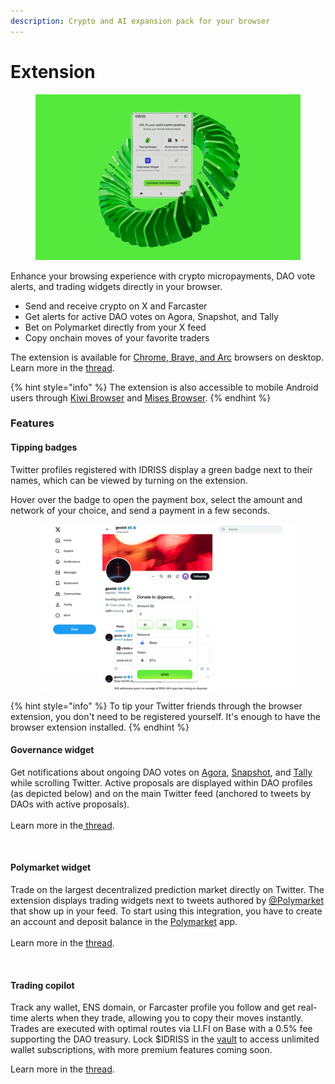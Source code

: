 ```yaml
---
description: Crypto and AI expansion pack for your browser
---
```


# Extension

<figure><img src="../.gitbook/assets/IDRISS_Extension_Cover.png" alt=""><figcaption></figcaption></figure>

Enhance your browsing experience with crypto micropayments, DAO vote alerts, and trading widgets directly in your browser.

* Send and receive crypto on X and Farcaster
* Get alerts for active DAO votes on Agora, Snapshot, and Tally
* Bet on Polymarket directly from your X feed
* Copy onchain moves of your favorite traders

The extension is available for [Chrome, Brave, and Arc](https://chromewebstore.google.com/detail/idriss/fghhpjoffbgecjikiipbkpdakfmkbmig) browsers on desktop. Learn more in the [thread](https://x.com/idriss_xyz/status/1857374367304568916).&#x20;

{% hint style="info" %}
The extension is also accessible to mobile Android users through [Kiwi Browser](https://kiwibrowser.com/) and [Mises Browser](https://www.mises.site/).&#x20;
{% endhint %}

### Features

#### Tipping badges

Twitter profiles registered with IDRISS display a green badge next to their names, which can be viewed by turning on the extension.

Hover over the badge to open the payment box, select the amount and network of your choice, and send a payment in a few seconds.

<figure><img src="../.gitbook/assets/IDRISS_Extension_Tipping_Badges.png" alt=""><figcaption></figcaption></figure>

{% hint style="info" %}
To tip your Twitter friends through the browser extension, you don't need to be registered yourself. It's enough to have the browser extension installed.
{% endhint %}

#### Governance widget

Get notifications about ongoing DAO votes on [Agora](https://x.com/IDriss_xyz/status/1820803268123189384), [Snapshot](https://snapshot.org/), and [Tally](https://x.com/idriss_xyz/status/1807798872930202007) while scrolling Twitter. Active proposals are displayed within DAO profiles (as depicted below) and on the main Twitter feed (anchored to tweets by DAOs with active proposals).\
\
Learn more in the[ thread](https://twitter.com/IDriss_xyz/status/1761049574691819798).

<figure><img src="../.gitbook/assets/IDriss_Snapshot.PNG" alt=""><figcaption></figcaption></figure>

#### Polymarket widget

Trade on the largest decentralized prediction market directly on Twitter. The extension displays trading widgets next to tweets authored by [@Polymarket](https://twitter.com/Polymarket) that show up in your feed. To start using this integration, you have to create an account and deposit balance in the [Polymarket](https://polymarket.com/) app.\
\
Learn more in the [thread](https://twitter.com/IDriss_xyz/status/1780582103396266085).

<figure><img src="../.gitbook/assets/Polymarket_IDriss_3_with_amount_100.PNG" alt=""><figcaption></figcaption></figure>

#### Trading copilot

Track any wallet, ENS domain, or Farcaster profile you follow and get real-time alerts when they trade, allowing you to copy their moves instantly. Trades are executed with optimal routes via LI.FI on Base with a 0.5% fee supporting the DAO treasury. Lock $IDRISS in the [vault](https://idriss.xyz/vault) to access unlimited wallet subscriptions, with more premium features coming soon.

Learn more in the [thread](https://x.com/idriss_xyz/status/1880253753825415424).

<figure><img src="../.gitbook/assets/Trading_copilot_GIF.gif" alt=""><figcaption></figcaption></figure>
